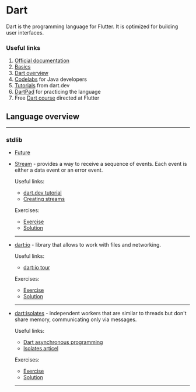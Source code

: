 # Dart
Dart is the programming language for Flutter.
It is optimized for building user interfaces.

### Useful links
1. [Official documentation](https://dart.dev)
2. [Basics](https://dart.dev/guides/language/language-tour)
3. [Dart overview](https://dart.dev/guides/language)
4. [Codelabs](https://codelabs.developers.google.com/codelabs/from-java-to-dart/#0) for Java developers
5. [Tutorials](https://dart.dev/tutorials) from dart.dev
6. [DartPad](https://dartpad.dev) for practicing the language
7. Free [Dart course](https://www.educative.io/courses/learn-dart-first-step-to-flutter) directed at Flutter

## Language overview
---
### stdlib
* [Future](https://github.com/DroidsOnRoids/flutter-roadmap/tree/master/dart/future)
* [Stream](https://api.flutter.dev/flutter/dart-async/Stream-class.html) - provides a way to receive a sequence of events. Each event is either a data event or an error event.  
  
  Useful links:
  * [dart.dev tutorial](https://dart.dev/tutorials/language/streams)
  * [Creating streams](https://dart.dev/articles/libraries/creating-streams)
  
  Exercises:
  * [Exercise]() <!-- TODO Add exercise link -->
  * [Solution]() <!-- TODO Add solution link -->
  ---
* [dart:io](https://api.dart.dev/stable/2.7.2/dart-io/dart-io-library.html) - library that allows to work with files and networking.
  
  Useful links:
  * [dart:io tour](hhttps://dart.dev/guides/libraries/library-tour#dartio)
  
  Exercises:
  * [Exercise]() <!-- TODO Add exercise link -->
  * [Solution]() <!-- TODO Add solution link -->
  ---
* [dart:isolates](https://api.dart.dev/stable/2.7.2/dart-isolate/dart-isolate-library.html) - independent workers that are similar to threads but don't share memory, communicating only via messages.
  
  Useful links:
  * [Dart asynchronous programming](https://medium.com/dartlang/dart-asynchronous-programming-isolates-and-event-loops-bffc3e296a6a)
  * [Isolates articel](https://codingwithjoe.com/dart-fundamentals-isolates/)
  
  Exercises:
  * [Exercise]() <!-- TODO Add exercise link -->
  * [Solution]() <!-- TODO Add solution link -->
  ---
<!-- TODO Add rest of Dart language features -->